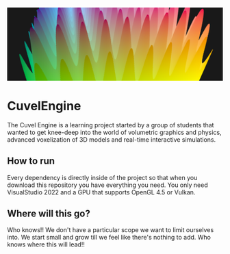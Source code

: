 ![image](https://github.com/CuvelEngine/CuvelEngine/blob/main/wiki/banner1.png?raw=true)

# CuvelEngine
The Cuvel Engine is a learning project started by a group of students that wanted to get knee-deep into the world of volumetric graphics and physics, advanced voxelization of 3D models and real-time interactive simulations. 

## How to run
Every dependency is directly inside of the project so that when you download this repository you have everything you need. You only need VisualStudio 2022 and a GPU that supports OpenGL 4.5 or Vulkan.

## Where will this go?
Who knows!! We don't have a particular scope we want to limit ourselves into. We start small and grow till we feel like there's nothing to add. Who knows where this will lead!!
